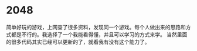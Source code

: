 # 2048

简单好玩的游戏，上网查了很多资料，发现同一个游戏。每个人做出来的思路和方式都是不行的。我选择了一个我能看得懂，并且可以学习的方式来学。
当然里面的很多代码其实已经可以更新的了，就看我有没有这个能力了。
